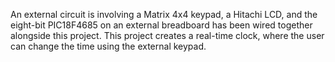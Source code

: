 An external circuit is involving a Matrix 4x4 keypad, a Hitachi LCD, and the eight-bit PIC18F4685 on an external breadboard has been wired together alongside this project. This project creates a real-time clock, where the user can change the time using the external keypad. 
